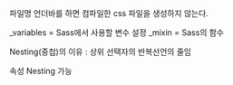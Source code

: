 파일명 언더바를 하면 컴파일한 css 파일을 생성하지 않는다.

\_variables = Sass에서 사용할 변수 설정
\_mixin = Sass의 함수

Nesting(중첩)의 이유
: 상위 선택자의 반복선언의 줄임

속성 Nesting 가능
